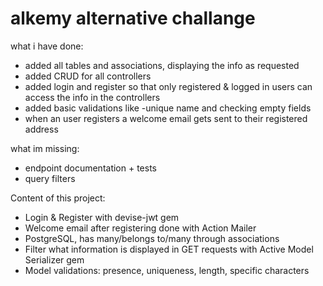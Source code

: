 
# alkemy alternative challange


what i have done:
- added all tables and associations, displaying the info as requested
- added CRUD for all controllers
- added login and register so that only registered & logged in users can access the info in the controllers
- added basic validations like -unique name and checking empty fields
- when an user registers a welcome email gets sent to their registered address


what im missing:

- endpoint documentation + tests
- query filters   

Content of this project:

- Login & Register with devise-jwt gem
- Welcome email after registering done with Action Mailer
- PostgreSQL, has many/belongs to/many through associations
- Filter what information is displayed in GET requests with Active Model Serializer gem
- Model validations: presence, uniqueness, length, specific characters

